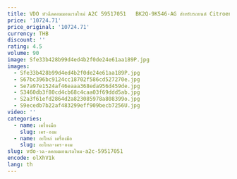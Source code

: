 ```yaml
---
title: VDO หัวฉีดคอมมอนเรลใหม่ A2C 59517051   BK2Q-9K546-AG สําหรับรถยนต์ Citroen Ford Land Rover
price: '10724.71'
price_original: '10724.71'
currency: THB
discount: ''
rating: 4.5
volume: 90
image: Sfe33b428b99d4ed4b2f0de24e61aa189P.jpg
images:
  - Sfe33b428b99d4ed4b2f0de24e61aa189P.jpg
  - S67bc396bc9124cc18702f586cd527270e.jpg
  - Se7a97e1524af46eaaa368eda956d459de.jpg
  - S3460db3f80cd4cb68c4caa03f69ddd5ab.jpg
  - S2a3f61efd2864d2a823085978a808399o.jpg
  - S9ecedb7b22af483299eff909becb7256U.jpg
video: ''
categories:
  - name: เครื่องมือ
    slug: เคร-องม
  - name: อะไหล่ เครื่องมือ
    slug: อะไหล-เคร-องม
slug: vdo-วฉ-ดคอมมอนเรลใหม-a2c-59517051
encode: olXhV1k
lang: th
---
```

  